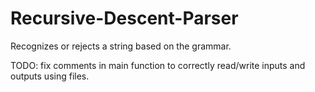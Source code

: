 # Recursive-Descent-Parser
Recognizes or rejects a string based on the grammar.


TODO: fix comments in main function to correctly read/write inputs and outputs using files.
